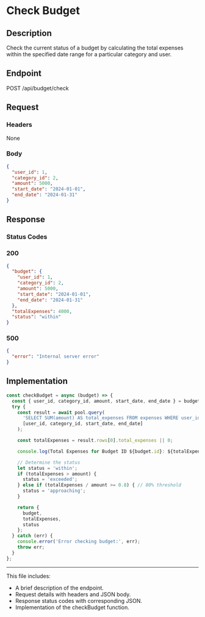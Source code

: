 
# Check Budget

## Description
Check the current status of a budget by calculating the total expenses within the specified date range for a particular category and user.

## Endpoint
POST /api/budget/check

## Request
### Headers
None

### Body
```json
{
  "user_id": 1,
  "category_id": 2,
  "amount": 5000,
  "start_date": "2024-01-01",
  "end_date": "2024-01-31"
}
```

## Response
### Status Codes
### 200
```json
{
  "budget": {
    "user_id": 1,
    "category_id": 2,
    "amount": 5000,
    "start_date": "2024-01-01",
    "end_date": "2024-01-31"
  },
  "totalExpenses": 4000,
  "status": "within"
}
```

### 500
```json
{
  "error": "Internal server error"
}
```

## Implementation
```javascript
const checkBudget = async (budget) => {
  const { user_id, category_id, amount, start_date, end_date } = budget;
  try {
    const result = await pool.query(
      'SELECT SUM(amount) AS total_expenses FROM expenses WHERE user_id = $1 AND category_id = $2 AND date BETWEEN $3 AND $4',
      [user_id, category_id, start_date, end_date]
    );

    const totalExpenses = result.rows[0].total_expenses || 0;

    console.log(Total Expenses for Budget ID ${budget.id}: ${totalExpenses});

    // Determine the status
    let status = 'within';
    if (totalExpenses > amount) {
      status = 'exceeded';
    } else if (totalExpenses / amount >= 0.8) { // 80% threshold
      status = 'approaching';
    }

    return {
      budget,
      totalExpenses,
      status
    };
  } catch (err) {
    console.error('Error checking budget:', err);
    throw err;
  }
};
```
---

This file includes:
- A brief description of the endpoint.
- Request details with headers and JSON body.
- Response status codes with corresponding JSON.
- Implementation of the checkBudget function.

